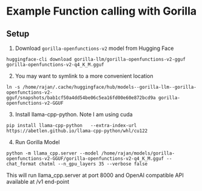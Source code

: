 # Example Function calling with Gorilla

## Setup

1. Download `gorilla-openfunctions-v2` model from Hugging Face
```shell
huggingface-cli download gorilla-llm/gorilla-openfunctions-v2-gguf gorilla-openfunctions-v2-q4_K_M.gguf
```

2. You may want to symlink to a more convenient location
```shell
ln -s /home/rajan/.cache/huggingface/hub/models--gorilla-llm--gorilla-openfunctions-v2-gguf/snapshots/bab1cf50a4dd54be06c5ea16fd00e60e872bcd9a gorilla-openfunctions-v2-GGUF
```

3. Install llama-cpp-python. Note I am using cuda

```shell
pip install llama-cpp-python   --extra-index-url https://abetlen.github.io/llama-cpp-python/whl/cu122
```

4. Run Gorilla Model
```shell
python -m llama_cpp.server --model /home/rajan/models/gorilla-openfunctions-v2-GGUF/gorilla-openfunctions-v2-q4_K_M.gguf --chat_format chatml --n_gpu_layers 35 --verbose false
```
This will run llama_cpp.server at port 8000 and OpenAI compatible API available at /v1 end-point
